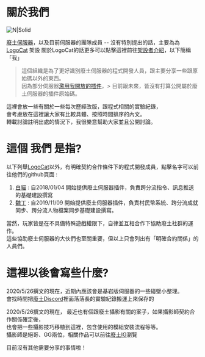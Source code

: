 # 關於我們
![N|Solid](https://www.mcfallout.net/uploads/7/7/9/4/77949402/1460258083.png)

[廢土伺服器]，以及目前伺服器的團隊成員 -- 沒有特別提出的話，主要為為 [LogoCat] 架設
關於LogoCat的話更多可以點擊這裡前往[架設者介紹]，以下簡稱「我」

> 這個組織是為了更好識別廢土伺服器的程式開發人員，跟主要分享一些跟原始碼以外的東西。  
> 因為部分伺服器[濫用我開放的插件]，> 目前跟未來，皆沒有打算公開屬於廢土伺服器的插件原始碼。

這裡會放一些有關於一些每次歷經改版，跟程式相關的實驗紀錄，  
會考慮放在這裡讓大家有比較具體、按照時間排序的內文。  
轉載討論註明出處的情況下，我很樂意幫助大家並且公開討論。  
  
  
# 這個 我們 是指?

以下列舉[LogoCat]以外，有明確契約合作條件下的程式開發成員，點擊名字可以前往他們的github頁面 : 
1. [白貓] : 自2018/01/04 開始提供廢土伺服器插件，負責跨分流指令、訊息推送的基礎建設撰寫
2. [魏丁] : 自2019/11/09 開始提供廢土伺服器插件，負責村民幣系統、跨分流成就同步、跨分流人物檔案同步基礎建設撰寫。

當然，玩家皆是在不具備特殊遊戲權限下，自律並互相合作下協助廢土社群的運作。  
這些協助廢土伺服器的大伙們也至關重要，但以上只會列出有「明確合約關係」的人員們。
  
  
# 這裡以後會寫些什麼?
2020/5/26撰文的現在，近期內應該會是基岩版伺服器的一些碰壁小整理。    
會找時間把[廢土Discord]裡面落落長的實驗紀錄搬運上來保存的  

2020/5/26撰文的現在，
最近也有個跟廢土攝影有關的案子，如果攝影師契約合作關係確定後，    
也會把一些攝影技巧移植到這裡，包含使用的模組安裝流程等等。    
攝影師是絕哥、GG兩位，相關作品可以前往[廢土IG]瀏覽  
  
  
目前沒有其他需要分享的事情啦！


[廢土IG]: <https://www.instagram.com/mcfallout.ig/>
[廢土伺服器]: <https://mcfallout.net>
[廢土Discord]: <https://discord-invite.mcfallout.workers.dev/>
[架設者介紹]: <https://www.mcfallout.net/plugins.html>
[Logocat]: <https://github.com/kuohsuanlo>
[白貓]: <https://github.com/OowhitecatoO>
[魏丁]: <https://github.com/WeiKing1021>

[濫用我開放的插件]: <https://forum.gamer.com.tw/Co.php?bsn=18673&sn=922122>
